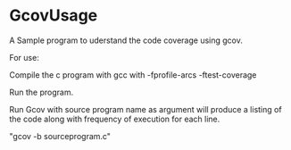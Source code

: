 # GcovUsage

A Sample program to uderstand the code coverage using gcov.

For use:

Compile the c program with gcc with -fprofile-arcs -ftest-coverage

Run the program.

Run Gcov with source program name as argument will produce a listing of the code along with frequency of execution for each line.

"gcov -b sourceprogram.c"
